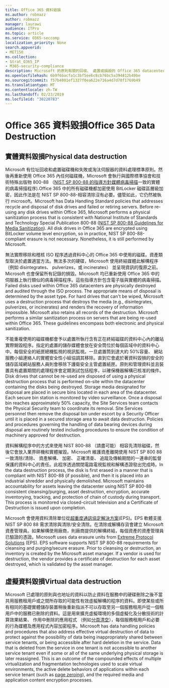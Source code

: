 ```yaml
---
title: Office 365 資料毀損
ms.author: robmazz
author: robmazz
manager: laurawi
audience: ITPro
ms.topic: article
ms.service: O365-seccomp
localization_priority: None
search.appverid:
- MET150
ms.collection:
- Strat_O365_IP
- M365-security-compliance
description: Microsoft 的原則有關的回收、 處置或損毀的 Office 365 datacenter 磁碟機與伺服器的概觀。
ms.openlocfilehash: 6b9f6bacfa1c3bf5ee6c8cb76bc5a394812b49be
ms.sourcegitcommit: f57b4001ef1327f0ea622e716a4d7d78f1769b49
ms.translationtype: MT
ms.contentlocale: zh-TW
ms.lasthandoff: 02/23/2019
ms.locfileid: "30220783"
---
```

# <a name="office-365-data-destruction"></a><span data-ttu-id="d8b4f-103">Office 365 資料毀損</span><span class="sxs-lookup"><span data-stu-id="d8b4f-103">Office 365 Data Destruction</span></span>

## <a name="physical-data-destruction"></a><span data-ttu-id="d8b4f-104">實體資料毀損</span><span class="sxs-lookup"><span data-stu-id="d8b4f-104">Physical data destruction</span></span>

<span data-ttu-id="d8b4f-p101">Microsoft 有位址回收和處置磁碟機和失敗或淘汰伺服器的資料處理標準原則。然後再重新使用 Office 365 內任何磁碟機，Microsoft 會執行與國際標準協會和技術特殊出版物 800-88 （[NIST SP 800-88 的指導方針媒體病毒掃描](http://nvlpubs.nist.gov/nistpubs/SpecialPublications/NIST.SP.800-88r1.pdf)一致的實體的病毒掃描程序).Office 365 中的所有磁碟機都加密使用 BitLocker 磁碟區層級加密，因此作法是在 NIST SP 800-88-相容清除沒有必要。儘管如此，它仍然被執行 microsoft。</span><span class="sxs-lookup"><span data-stu-id="d8b4f-p101">Microsoft has Data Handling Standard policies that addresses recycle and disposal of disk drives and failed or retiring servers. Before re-using any disk drives within Office 365, Microsoft performs a physical sanitization process that is consistent with National Institute of Standards and Technology Special Publication 800-88 ([NIST SP 800-88 Guidelines for Media Sanitization](http://nvlpubs.nist.gov/nistpubs/SpecialPublications/NIST.SP.800-88r1.pdf)). All disk drives in Office 365 are encrypted using BitLocker volume level encryption, so in practice, NIST SP 800-88-compliant erasure is not necessary. Nonetheless, it is still performed by Microsoft.</span></span>

<span data-ttu-id="d8b4f-p102">無法實際移除和稽核 ISO 程序透過資料中心的 Office 365 中使用的磁碟。資產類型取決於處置適當方法。無法多次的硬碟，Microsoft 使用終結媒體此解構程序 （例如 disintegrates、 pulverizes，或 incinerates） 並呈現資訊的復原之前。Microsoft 也會保留所有記錄的損毀。Microsoft 均已重新使用 Office 365 中的伺服器上執行類似的病毒掃描程序。這些指導方針包含電子版與實體的病毒掃描。</span><span class="sxs-lookup"><span data-stu-id="d8b4f-p102">Failed disks used within Office 365 datacenters are physically destroyed and audited through the ISO process. The appropriate means of disposal is determined by the asset type. For hard drives that can't be wiped, Microsoft uses a destruction process that destroys the media (e.g., disintegrates, pulverizes, or incinerates) and renders the recovery of information impossible. Microsoft also retains all records of the destruction. Microsoft performs a similar sanitization process on servers that are being re-used within Office 365. These guidelines encompass both electronic and physical sanitization.</span></span>

<span data-ttu-id="d8b4f-p103">不能重複使用的磁碟機都會予以處置所執行含有正在終結磁碟的資料中心內的離站實際銷毀程序。指定的處置的儲存媒體會放在安全筒位於每個區域中的資料中心中。每個安全的紙匣總機監視的視訊監視。一旦處置筒到達大約 50%容量、 網站服務小組連絡人的實體安全性小組協調其移除。直到它會處於著資料毀損的安全的儲存區域網站服務人員則會移除下護衛安全主管處置紙匣。原則和管理資料並且裝置具有處置期間的處理程序會定期測試包括程序，以確保機器解構已核准的條件。</span><span class="sxs-lookup"><span data-stu-id="d8b4f-p103">Disk drives that cannot be re-used are disposed of using a physical destruction process that is performed on-site within the datacenter containing the disks being destroyed. Storage media designated for disposal are placed in secure bins located in each area of the datacenter. Each secure bin station is monitored by video surveillance. Once a disposal bin reaches approximately 50% capacity, the Site Services team contacts the Physical Security team to coordinate its removal. Site Services personnel then remove the disposal bin under escort by a Security Officer until it is placed in a secured storage area to await data destruction. Policies and procedures governing the handling of data bearing devices during disposal are routinely tested including procedures to ensure the condition of machinery approved for destruction.</span></span>

<span data-ttu-id="d8b4f-p104">資料解構程序中的方式來使用 NIST 800-88 （請盡可能） 相容先清除磁碟，然後它會放入業界碎機和實體摧毀。Microsoft 維護資產離開使用 NIST SP 800 88 一致清除/清除、 資產解構、 加密、 正確清查、 追蹤及傳輸期間的一連串的監督保護的資料中心的責任。此程序透過關閉電路電視監視和解構憑證發出完成時。</span><span class="sxs-lookup"><span data-stu-id="d8b4f-p104">In the data destruction process, the disk is first erased in a manner that is compliant with NIST 800-88 (if possible), and then it is placed into an industrial shredder and physically demolished. Microsoft maintains accountability for assets leaving the datacenter using NIST SP 800-88 consistent cleansing/purging, asset destruction, encryption, accurate inventorying, tracking, and protection of chain of custody during transport. This process is monitored via closed-circuit television and a Certificate of Destruction is issued upon completion.</span></span>

<span data-ttu-id="d8b4f-p105">Microsoft 會使用資料清除單位從[超重度通訊協定解決方案](http://www.enterprisedataerasure.com/)(EPS)。EPS 軟體支援 NIST SP 800 88 需求清除與清除/安全清除。在清除或解構存貨會建立 Microsoft 資產管理員。如果解構使用廠商，則廠商提供的解構終結，每個資產的資產管理員已驗證的憑證。</span><span class="sxs-lookup"><span data-stu-id="d8b4f-p105">Microsoft uses data erasure units from [Extreme Protocol Solutions](http://www.enterprisedataerasure.com/) (EPS). EPS software supports NIST SP 800-88 requirements for cleansing and purging/secure erasure. Prior to cleansing or destruction, an inventory is created by the Microsoft asset manager. If a vendor is used for destruction, the vendor provides a certificate of destruction for each asset destroyed, which is validated by the asset manager.</span></span>

## <a name="virtual-data-destruction"></a><span data-ttu-id="d8b4f-128">虛擬資料毀損</span><span class="sxs-lookup"><span data-stu-id="d8b4f-128">Virtual data destruction</span></span>

<span data-ttu-id="d8b4f-p106">Microsoft 已處理的原則與也地址的資料以防止資料在服務中的硬碟刪除之後不當共用服務租用戶或之間所存取的可能性有效虛擬解構的程序的資料。即使某些或所有相同的基礎實體儲存裝置稍後重新指派不可以存取至另一個服務租用戶從一個租用戶中的服務已刪除的資料。這是用來擴充虛擬環境的多個虛擬化及分散技術的計算效果結果、 作用中刪除的應用程式 （例如[分頁清空](https://docs.microsoft.com/office365/securitycompliance/office-365-exchange-online-data-deletion#page-zeroing)），每個服務租用戶和必要的行為媒體及應用程式內容加密程序。</span><span class="sxs-lookup"><span data-stu-id="d8b4f-p106">Microsoft has data handling policies and procedures that also address effective virtual destruction of data to protect against the possibility of data being inappropriately shared between service tenants, or being accessible after hard deletion in the service. Data that is deleted from the service in one tenant is not accessible to another service tenant even if some or all of the same underlying physical storage is later reassigned. This is an outcome of the compounded effects of multiple virtualization and fragmentation technologies used to scale virtual environments, the active delete behaviors of applications within each service tenant (such as [page zeroing](https://docs.microsoft.com/office365/securitycompliance/office-365-exchange-online-data-deletion#page-zeroing)), and the required media and application content encryption processes.</span></span>